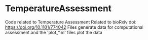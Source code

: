 # TemperatureAssessment
Code related to Temperature Assessment
Related to bioRxiv doi: https://doi.org/10.1101/774042
Files generate data for computational assessment and the 'plot_*.m' files plot the data
